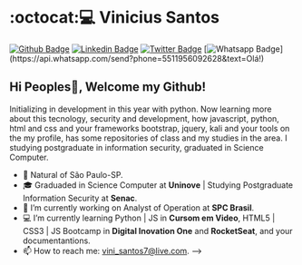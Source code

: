 # :octocat::computer: Vinicius Santos 

[![Github Badge](https://img.shields.io/badge/-Github-000?style=flat-square&logo=Github&logoColor=white&link=https://github.com/vinisantos7)](https://github.com/vinisantos7)
[![Linkedin Badge](https://img.shields.io/badge/-LinkedIn-blue?style=flat-square&logo=Linkedin&logoColor=white&link=https://www.linkedin.com/in/vinicius-santos-12249198/)](https://www.linkedin.com/in/vinicius-santos-12249198/)
[![Twitter Badge](https://img.shields.io/badge/-Twitter-1ca0f1?style=flat-square&logo=1ca0f1&logo=twitter&logoColor=white&link=https://twitter.com/leuvargas)](https://twitter.com/leuvargas)
[![Whatsapp Badge](https://img.shields.io/badge/-Whatsapp-4CA143?style=flat-square&logo=4CA143&logo=whatsapp&logoColor=white&link=https://api.whatsapp.com/send?phone=5511956092628&text=Olá!)](https://api.whatsapp.com/send?phone=5511956092628&text=Olá!)

## Hi Peoples👋, Welcome my Github!

Initializing in development in this year with python.
Now learning more about this tecnology, security and development, how javascript, python, html and css and your frameworks bootstrap, jquery, kali and your tools
on the my profile, has some repositories of class and my studies in the area.
I studying postgraduate in information security, graduated in Science Computer.

- 📍 Natural of São Paulo-SP.
- 🎓 Graduaded in Science Computer at **Uninove** | Studying Postgraduate Information Security at **Senac**.
- 🔭 I’m currently working on Analyst of Operation at **SPC Brasil**.
- 💻 I’m currently learning Python | JS in **Cursom em Video**, HTML5 | CSS3 | JS Bootcamp in **Digital Inovation One** and **RocketSeat**, and your documentantions.
- 📫 How to reach me: vini_santos7@live.com.
-->
